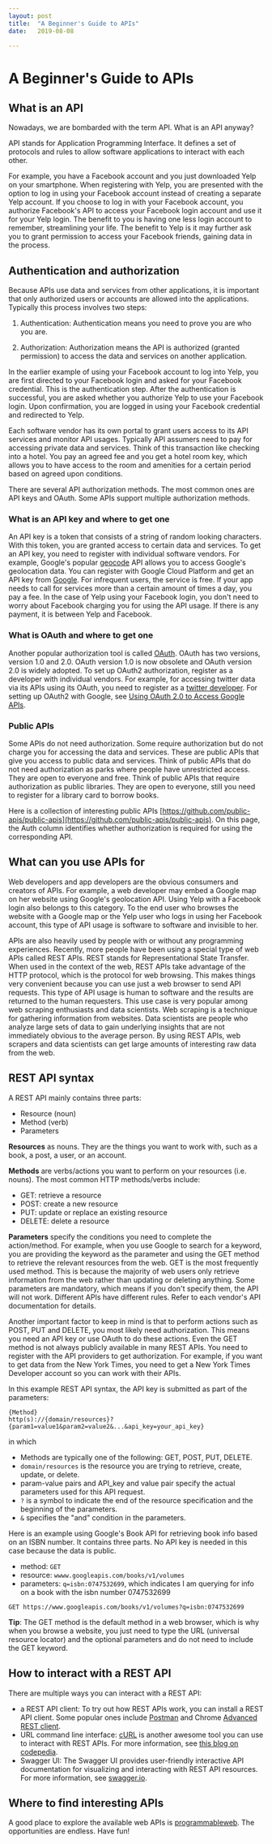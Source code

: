 ```yaml
---
layout: post
title:  "A Beginner's Guide to APIs"
date:   2019-08-08

---
```

# A Beginner's Guide to APIs 


## What is an API 

Nowadays, we are bombarded with the term API. What is an API anyway? 

API stands for Application Programming Interface. It defines a set of protocols and rules to allow software applications to interact with each other. 

For example, you have a Facebook account and you just downloaded Yelp on your smartphone. When registering with Yelp, you are presented with the option to log in using your Facebook account instead of creating a separate Yelp account. If you choose to log in with your Facebook account, you authorize Facebook's API to access your Facebook login account and use it for your Yelp login. The benefit to you is having one less login account to remember, streamlining your life.  The benefit to Yelp is it may further ask you to grant permission to access your Facebook friends, gaining data in the process. 


## Authentication and authorization 

Because APIs use data and services from other applications, it is important that only authorized users or accounts are allowed into the applications. Typically this process involves two steps: 

 1. Authentication: Authentication means you need to prove you are who you are. 

 2. Authorization: Authorization means the API is authorized (granted permission) to access the data and services on another application. 

In the earlier example of using your Facebook account to log into Yelp, you are first directed to your Facebook login and asked for your Facebook credential. This is the authentication step. After the authentication is successful, you are asked whether you authorize Yelp to use your Facebook login. Upon confirmation, you are logged in using your Facebook credential and redirected to Yelp.

Each software vendor has its own portal to grant users access to its API services and monitor API usages. Typically API assumers need to pay for accessing private data and services. Think of this transaction like checking into a hotel. You pay an agreed fee and you get a hotel room key, which allows you to have access to the room and amenities for a certain period based on agreed upon conditions. 

There are several API authorization methods. The most common ones are API keys and OAuth. Some APIs support multiple authorization methods. 

### What is an API key and where to get one

An API key is a token that consists of a string of random looking characters. With this token, you are granted access to certain data and services. To get an API key, you need to register with individual software vendors. For example, Google's popular [geocode](https://developers.google.com/maps/documentation/geolocation/intro) API allows you to access Google's geolocation data. You can register with Google Cloud Platform and get an API key from [Google](https://developers.google.com/maps/documentation/geolocation/get-api-key). For infrequent users, the service is free. If your app needs to call for services more than a certain amount of times a day, you pay a fee. In the case of Yelp using your Facebook login, you don't need to worry about Facebook charging you for using the API usage. If there is any payment, it is between Yelp and Facebook.

###  What is OAuth and where to get one

Another popular authorization tool is called [OAuth](https://en.wikipedia.org/wiki/OAuth). OAuth has two versions, version 1.0 and 2.0. OAuth version 1.0 is now obsolete and OAuth version 2.0 is widely adopted. To set up OAuth2 authorization, register as a developer with individual vendors. For example, for accessing twitter data via its APIs using its OAuth, you need to register as a [twitter developer](https://developer.twitter.com/en/docs/authentication/overview). For setting up OAuth2 with Google, see [Using OAuth 2.0 to Access Google APIs](https://developers.google.com/identity/protocols/oauth2). 

### Public APIs 

Some APIs do not need authorization. Some require authorization but do not charge you for accessing the data and services. These are public APIs that give you access to public data and services. Think of public APIs that do not need authorization as parks where people have unrestricted access. They are open to everyone and free. Think of public APIs that require authorization as public libraries. They are open to everyone, still you need to register for a library card to borrow books. 

Here is a collection of interesting public APIs [https://github.com/public-apis/public-apis](https://github.com/public-apis/public-apis). On this page, the Auth column identifies whether authorization is required for using the corresponding API. 


##  What can you use APIs for

Web developers and app developers are the obvious consumers and creators of APIs. For example, a web developer may embed a Google map  on her website using Google's geolocation API. Using Yelp with a Facebook login also belongs to this category. To the end user who browses the website with a Google map or the Yelp user who logs in using her Facebook account, this type of API usage is software to software and invisible to her. 

APIs are also heavily used by people with or without any programming experiences. Recently, more people have been using a special type of web APIs called REST APIs. REST stands for Representational State Transfer. When used in the context of the web, REST APIs take advantage of the HTTP protocol, which is the protocol for web browsing. This makes things very convenient because you can use just a web browser to send API requests. This type of API usage is human to software and the results are returned to the human requesters. This use case is very popular among web scraping enthusiasts and data scientists. Web scraping is a technique for gathering information from websites. Data scientists are people who analyze large sets of data to gain underlying insights that are not immediately obvious to the average person. By using REST APIs, web scrapers and data scientists can get large amounts of interesting raw data from the web. 

## REST API syntax

A REST API mainly contains three parts: 

* Resource (noun)
* Method (verb)
* Parameters

**Resources** as nouns. They are the things you want to work with, such as a book, a post, a user, or an account. 

**Methods** are verbs/actions you want to perform on your resources (i.e. nouns). 
The most common HTTP methods/verbs include:

* GET: retrieve a resource
* POST: create a new resource
* PUT: update or replace an existing resource
* DELETE: delete a resource 

**Parameters** specify the conditions you need to complete the action/method. For example, when you use Google to search for a keyword, you are providing the keyword as the parameter and using the GET method to retrieve the relevant resources from the web. GET is the most frequently used method. This is because the majority of web users only retrieve information from the web rather than updating or deleting anything. Some parameters are mandatory, which means if you don't specify them, the API will not work. Different APIs have different rules. Refer to each vendor's API documentation for details. 

Another important factor to keep in mind is that to perform actions such as POST, PUT and DELETE, you most likely need authorization. This means you need an API key or use OAuth to do these actions. Even the GET method is not always publicly available in many REST APIs. You need to register with the API providers to get authorization. For example, if you want to get data from the New York Times, you need to get a New York Times Developer account so you can work with their APIs. 

In this example REST API syntax, the API key is submitted as part of the parameters:

```
{Method} 
http(s)://{domain/resources}?
{param1=value1&param2=value2&...&api_key=your_api_key}
```
in which

* Methods are typically one of the following: GET, POST, PUT, DELETE.
* `domain/resources` is the resource you are trying to retrieve, create, update, or delete. 
*  param-value pairs and API_key and value pair specify the actual parameters used for this API request. 
* `?` is a symbol to indicate the end of the resource specification and the beginning of the parameters. 
* `&` specifies the "and" condition in the parameters.
 
Here is an example using Google's Book API for retrieving book info based on an ISBN number. It contains three parts. No API key is needed in this case because the data is public. 

* method: `GET`
* resource: `wwww.googleapis.com/books/v1/volumes`
* parameters: `q=isbn:0747532699`, which indicates I am querying for info on a book with the isbn number 0747532699
   
```
GET https://www.googleapis.com/books/v1/volumes?q=isbn:0747532699
```

**Tip**: The GET method is the default method in a web browser, which is why when you browse a website, you just need to type the URL (universal resource locator) and the optional parameters and do not need to include the GET keyword. 


## How to interact with a REST API

There are multiple ways you can interact with a REST API:
* a REST API client: To try out how REST APIs work, you can install a REST API client. Some popular ones include [Postman](https://www.postman.com/) and Chrome [Advanced REST client](https://chrome.google.com/webstore/detail/advanced-rest-client/hgmloofddffdnphfgcellkdfbfbjeloo).
* URL command line interface: [cURL](https://curl.se/) is another awesome tool you can use to interact with REST APIs. For more information, see [this blog on codepedia](https://www.codepedia.org/ama/how-to-test-a-rest-api-from-command-line-with-curl/).
* Swagger UI: The Swagger UI provides user-friendly interactive API documentation for visualizing and interacting with REST API resources. For more information, see [swagger.io](https://swagger.io/tools/swagger-ui/). 


## Where to find interesting APIs

A good place to explore the available web APIs is [programmableweb](http://www.programmableweb.com/apis/directory). The opportunities are endless. Have fun!



